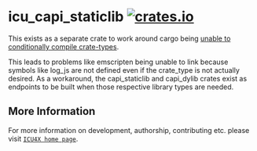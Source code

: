 # icu_capi_staticlib [![crates.io](https://img.shields.io/crates/v/icu_capi_staticlib)](https://crates.io/crates/icu_capi_staticlib)

This exists as a separate crate to work around
cargo being [unable to conditionally compile crate-types](https://github.com/rust-lang/cargo/issues/4881).

This leads to problems like emscripten being unable to link
because symbols like log_js are not defined even if the crate_type
is not actually desired. As a workaround, the capi_staticlib and capi_dylib
crates exist as endpoints to be built when those respective library types are needed.

## More Information

For more information on development, authorship, contributing etc. please visit [`ICU4X home page`](https://github.com/unicode-org/icu4x).
